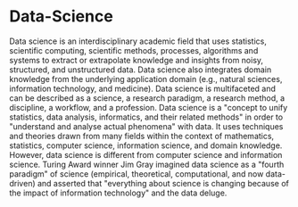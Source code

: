 # Data-Science
Data science is an interdisciplinary academic field that uses statistics, scientific computing, scientific methods, processes, algorithms and systems to extract or extrapolate knowledge and insights from noisy, structured, and unstructured data.
Data science also integrates domain knowledge from the underlying application domain (e.g., natural sciences, information technology, and medicine). Data science is multifaceted and can be described as a science, a research paradigm, a research method, a discipline, a workflow, and a profession.
Data science is a "concept to unify statistics, data analysis, informatics, and their related methods" in order to "understand and analyse actual phenomena" with data. It uses techniques and theories drawn from many fields within the context of mathematics, statistics, computer science, information science, and domain knowledge. However, data science is different from computer science and information science. Turing Award winner Jim Gray imagined data science as a "fourth paradigm" of science (empirical, theoretical, computational, and now data-driven) and asserted that "everything about science is changing because of the impact of information technology" and the data deluge.
